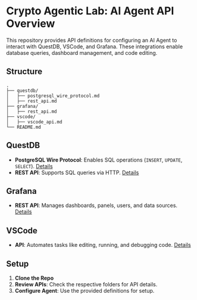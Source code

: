 # Crypto Agentic Lab: AI Agent API Overview

This repository provides API definitions for configuring an AI Agent to interact with QuestDB, VSCode, and Grafana. These integrations enable database queries, dashboard management, and code editing.

## Structure
```
.
├── questdb/
│   ├── postgresql_wire_protocol.md
│   ├── rest_api.md
├── grafana/
│   ├── rest_api.md
├── vscode/
│   ├── vscode_api.md
└── README.md
```

## QuestDB
- **PostgreSQL Wire Protocol**: Enables SQL operations (`INSERT`, `UPDATE`, `SELECT`). [Details](./questdb/postgresql_wire_protocol.md)
- **REST API**: Supports SQL queries via HTTP. [Details](./questdb/rest_api.md)

## Grafana
- **REST API**: Manages dashboards, panels, users, and data sources. [Details](./grafana/rest_api.md)

## VSCode
- **API**: Automates tasks like editing, running, and debugging code. [Details](./vscode/vscode_api.md)

## Setup
1. **Clone the Repo**  
2. **Review APIs**: Check the respective folders for API details.  
3. **Configure Agent**: Use the provided definitions for setup.
